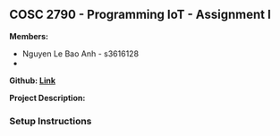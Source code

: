 ## **COSC 2790 - Programming IoT - Assignment I**
**Members:**
 - Nguyen Le Bao Anh - s3616128
 - 
**Github: [Link](https://github.com/usefulmana/IoT---Assignment-I---Green-House-Monitor)** <br> 

**Project Description:** 

### Setup Instructions